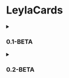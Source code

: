 # LeylaCards

<details>
<summary><h3>0.1-BETA</h3></summary>
<img width="850" src="https://github.com/chiratsxki/LeylaCards/assets/107635322/55c2e1e4-68ad-484e-8283-3ffd5ed9878c">
</details>

<details>
<summary><h3>0.2-BETA</h3></summary>
Added text and "Details" button in the center of cards
 <br><br>
<img align="left" width="850" src="https://github.com/chiratsxki/LeylaCards/assets/107635322/b731c23e-7c7c-4b71-be4c-85926ae681cd">
</details>
